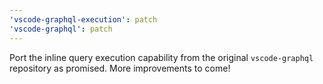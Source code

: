 ```yaml
---
'vscode-graphql-execution': patch
'vscode-graphql': patch
---
```


Port the inline query execution capability from the original `vscode-graphql` repository as promised. More improvements to come!
